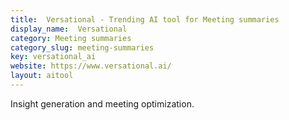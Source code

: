 ```yaml
---
title:  Versational - Trending AI tool for Meeting summaries
display_name:  Versational
category: Meeting summaries
category_slug: meeting-summaries
key: versational_ai
website: https://www.versational.ai/
layout: aitool
---
```


Insight generation and meeting optimization.
